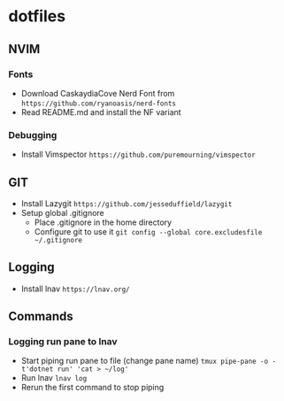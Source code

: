 # dotfiles

## NVIM

### Fonts

- Download CaskaydiaCove Nerd Font from `https://github.com/ryanoasis/nerd-fonts`
- Read README.md and install the NF variant

### Debugging
- Install Vimspector `https://github.com/puremourning/vimspector`

## GIT
- Install Lazygit `https://github.com/jesseduffield/lazygit`
- Setup global .gitignore
    - Place .gitignore in the home directory
    - Configure git to use it `git config --global core.excludesfile ~/.gitignore`

## Logging
- Install lnav `https://lnav.org/`

## Commands

### Logging run pane to lnav
- Start piping run pane to file (change pane name) `tmux pipe-pane -o -t'dotnet run' 'cat > ~/log'`
- Run lnav `lnav log`
- Rerun the first command to stop piping
